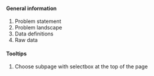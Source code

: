 #### General information

1. Problem statement
2. Problem landscape
3. Data definitions
4. Raw data

#### Tooltips

1. Choose subpage with selectbox at the top of the page